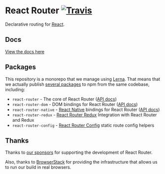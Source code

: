 # React Router [![Travis][build-badge]][build]

[build-badge]: https://img.shields.io/travis/ReactTraining/react-router/v4.svg?style=flat-square
[build]: https://travis-ci.org/ReactTraining/react-router

Declarative routing for [React](https://facebook.github.io/react).

## Docs

[View the docs here](https://reacttraining.com/react-router)

## Packages

This repository is a monorepo that we manage using [Lerna](https://github.com/lerna/lerna). That means that we actually publish [several packages](https://github.com/ReactTraining/react-router/tree/v4/packages) to npm from the same codebase, including: 

- `react-router` - The core of React Router ([API docs](packages/react-router/docs))
- `react-router-dom` - DOM bindings for React Router ([API docs](packages/react-router-dom/docs))
- `react-router-native` - [React Native](https://facebook.github.io/react-native/) bindings for React Router ([API docs](packages/react-router-native/docs))
- `react-router-redux` - [React Router Redux](packages/react-router-redux) Integration with React Router and Redux
- `react-router-config` - [React Router Config](packages/react-router-config) static route config helpers

## Thanks

Thanks to [our sponsors](/SPONSORS.md) for supporting the development of React Router.

Also, thanks to [BrowserStack](https://www.browserstack.com/) for providing the infrastructure that allows us to run our build in real browsers.
